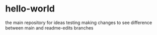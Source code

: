 # hello-world
the main repository for ideas
testing making changes to see difference between main and readme-edits branches
